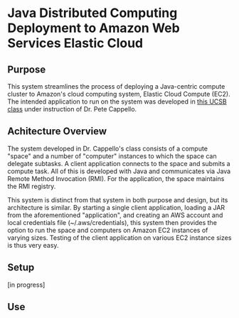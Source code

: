 # Java Distributed Computing Deployment to Amazon Web Services Elastic Cloud

## Purpose
This system streamlines the process of deploying a Java-centric compute cluster to Amazon's cloud computing system, Elastic Cloud Compute (EC2). The intended application to run on the system was developed in [this UCSB class](https://www.cs.ucsb.edu/~cappello/290B/) under instruction of Dr. Pete Cappello.

## Achitecture Overview
The system developed in Dr. Cappello's class consists of a compute "space" and a number of "computer" instances to which the space can delegate subtasks. A client application connects to the space and submits a compute task. All of this is developed with Java and communicates via Java Remote Method Invocation (RMI). For the application, the space maintains the RMI registry.

This system is distinct from that system in both purpose and design, but its architecture is similar. By starting a single client application, loading a JAR from the aforementioned "application", and creating an AWS account and local credentials file (~/.aws/credentials), this system then provides the option to run the space and computers on Amazon EC2 instances of varying sizes. Testing of the client application on various EC2 instance sizes is thus very easy.

## Setup
[in progress]

## Use
